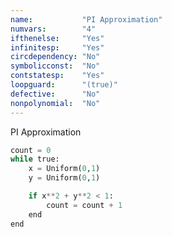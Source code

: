 ```yaml
---
name:           "PI Approximation"
numvars:        "4"
ifthenelse:     "Yes"
infinitesp:     "Yes"
circdependency: "No"
symbolicconst:  "No"
contstatesp:    "Yes"
loopguard:      "(true)"
defective:      "No"
nonpolynomial:  "No"
---
```


PI Approximation

```python
count = 0
while true:
    x = Uniform(0,1)
    y = Uniform(0,1)

    if x**2 + y**2 < 1:
        count = count + 1
    end
end
```
